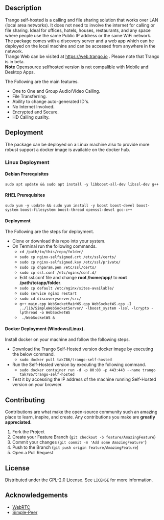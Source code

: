 ## Description
Trango self-hosted is a calling and file sharing solution that works over LAN (local area networks). It does not need to involve the internet for calling or file sharing. Ideal for offices, hotels, houses, restaurants, and any space where people use the same Public IP address or the same WiFi network. The package comes with a discovery server and a web app which can be deployed on the local machine and can be accessed from anywhere in the network.<br />
Trango Web can be visited at https://web.trango.io . Please note that Trango is in beta. <br />
**Note** Opensource selfhosted version is not compalible with Mobile and Desktop Apps.

The Following are the main features.
- One to One and Group Audio/Video Calling.
- File Transferring.
- Ability to change auto-generated ID's.
- No Internet Involved.
- Encrypted and Secure.
- HD Calling quality.

## Deployment
The package can be deployed on a Linux machine also to provide more robust support a docker image is available on the docker hub.
### Linux Deployment
#### Debian Prerequisites
``` sudo apt update && sudo apt install -y libboost-all-dev libssl-dev g++ ```
#### RHEL Prerequisites
``` sudo yum -y update && sudo yum install -y boost boost-devel boost-system boost-filesystem boost-thread openssl-devel gcc-c++ ```
#### Deployment
The Following are the steps for deployment.
- Clone or download this repo into your system.
- On Terminal run the following commands.
  - ``` cd /path/to/this/repo/folder/ ```
  - ``` sudo cp nginx-selfsigned.crt /etc/ssl/certs/ ```
  - ``` sudo cp nginx-selfsigned.key /etc/ssl/private/ ```
  - ``` sudo cp dhparam.pem /etc/ssl/certs/ ```
  - ``` sudo cp ssl.conf /etc/nginx/conf.d/ ```
  - Edit ssl.conf file and change **root /home/app/** to **root /path/to/app/folder**.
  - ``` sudo cp default /etc/nginx/sites-available/ ```
  - ``` sudo service nginx restart ```
  - ``` sudo cd discoveryserver/src/ ```
  - ``` g++ main.cpp WebSocketMainWS.cpp WebSocketWS.cpp -I ../lib/SimpleWebSocketServer/ -lboost_system -lssl -lcrypto -lpthread -o WebSocketWS ```
  - ``` ./WebSocketWS &```
  
#### Docker Deployment (Windows/Linux).
Install docker on your machine and follow the following steps.
- Download the Trango Self-Hosted version docker image by executing the below command.
  - ```sudo docker pull tak786/trango-self-hosted```
- Run the Self-Hosted version by executing the following command.
  - ```sudo docker container run -d -p 80:80 -p 443:443 --name trango tak786/trango-self-hosted```
- Test it by accessing the IP address of the machine running Self-Hosted version on your browser.

## Contributing

Contributions are what make the open-source community such an amazing place to learn, inspire, and create. Any contributions you make are **greatly appreciated**.

1. Fork the Project
2. Create your Feature Branch (`git checkout -b feature/AmazingFeature`)
3. Commit your changes (`git commit -m 'Add some AmazingFeature'`)
4. Push to the Branch (`git push origin feature/AmazingFeature`)
5. Open a Pull Request

## License

Distributed under the GPL-2.0 License. See `LICENSE` for more information.

## Acknowledgements
* [WebRTC](https://webrtc.org/)
* [Simple-Peer](https://github.com/feross/simple-peer)
